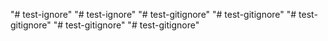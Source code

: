 "# test-ignore" 
"# test-ignore" 
"# test-gitignore" 
"# test-gitignore" 
"# test-gitignore" 
"# test-gitignore" 
"# test-gitignore" 
